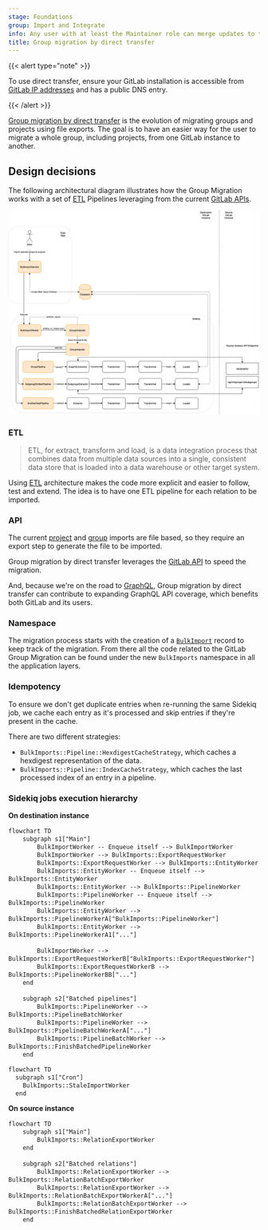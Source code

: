 ```yaml
---
stage: Foundations
group: Import and Integrate
info: Any user with at least the Maintainer role can merge updates to this content. For details, see https://docs.gitlab.com/ee/development/development_processes.html#development-guidelines-review.
title: Group migration by direct transfer
---
```


{{< alert type="note" >}}

To use direct transfer, ensure your GitLab installation is accessible from
[GitLab IP addresses](../user/gitlab_com/_index.md#ip-range) and has a public DNS entry.

{{< /alert >}}

[Group migration by direct transfer](../user/group/import/_index.md) is the
evolution of migrating groups and projects using file exports. The goal is to have an easier way for the user to migrate a whole group,
including projects, from one GitLab instance to another.

## Design decisions

The following architectural diagram illustrates how the Group Migration
works with a set of [ETL](#etl) Pipelines leveraging from the current [GitLab APIs](#api).

![Simplified Component Overview](img/bulk_imports_overview_v13_7.png)

### ETL

<!-- Direct quote from the IBM URL link -->

> ETL, for extract, transform and load, is a data integration process that
> combines data from multiple data sources into a single, consistent data store
> that is loaded into a data warehouse or other target system.

Using [ETL](https://www.ibm.com/think/topics/etl) architecture makes the code more explicit and easier to follow, test and extend. The
idea is to have one ETL pipeline for each relation to be imported.

### API

The current [project](../user/project/settings/import_export.md#migrate-projects-by-uploading-an-export-file) and
[group](../user/project/settings/import_export.md#migrate-groups-by-uploading-an-export-file-deprecated) imports are file based, so
they require an export step to generate the file to be imported.

Group migration by direct transfer leverages the [GitLab API](../api/rest/_index.md) to speed the migration.

And, because we're on the road to [GraphQL](../api/graphql/_index.md),
Group migration by direct transfer can contribute to expanding GraphQL API coverage, which benefits both GitLab
and its users.

### Namespace

The migration process starts with the creation of a [`BulkImport`](https://gitlab.com/gitlab-org/gitlab/-/blob/master/app/models/bulk_import.rb)
record to keep track of the migration. From there all the code related to the
GitLab Group Migration can be found under the new `BulkImports` namespace in all the application layers.

### Idempotency

To ensure we don't get duplicate entries when re-running the same Sidekiq job, we cache each entry as it's processed and skip entries if they're present in the cache.

There are two different strategies:

- `BulkImports::Pipeline::HexdigestCacheStrategy`, which caches a hexdigest representation of the data.
- `BulkImports::Pipeline::IndexCacheStrategy`, which caches the last processed index of an entry in a pipeline.

### Sidekiq jobs execution hierarchy

**On destination instance**

```mermaid
flowchart TD
    subgraph s1["Main"]
        BulkImportWorker -- Enqueue itself --> BulkImportWorker
        BulkImportWorker --> BulkImports::ExportRequestWorker
        BulkImports::ExportRequestWorker --> BulkImports::EntityWorker
        BulkImports::EntityWorker -- Enqueue itself --> BulkImports::EntityWorker
        BulkImports::EntityWorker --> BulkImports::PipelineWorker
        BulkImports::PipelineWorker -- Enqueue itself --> BulkImports::PipelineWorker
        BulkImports::EntityWorker --> BulkImports::PipelineWorkerA["BulkImports::PipelineWorker"]
        BulkImports::EntityWorker --> BulkImports::PipelineWorkerA1["..."]

        BulkImportWorker --> BulkImports::ExportRequestWorkerB["BulkImports::ExportRequestWorker"]
        BulkImports::ExportRequestWorkerB --> BulkImports::PipelineWorkerBB["..."]
    end

    subgraph s2["Batched pipelines"]
        BulkImports::PipelineWorker --> BulkImports::PipelineBatchWorker
        BulkImports::PipelineWorker --> BulkImports::PipelineBatchWorkerA["..."]
        BulkImports::PipelineBatchWorker --> BulkImports::FinishBatchedPipelineWorker
    end
```

```mermaid
flowchart TD
  subgraph s1["Cron"]
    BulkImports::StaleImportWorker
  end
```

**On source instance**

```mermaid
flowchart TD
    subgraph s1["Main"]
        BulkImports::RelationExportWorker
    end

    subgraph s2["Batched relations"]
        BulkImports::RelationExportWorker --> BulkImports::RelationBatchExportWorker
        BulkImports::RelationExportWorker --> BulkImports::RelationBatchExportWorkerA["..."]
        BulkImports::RelationBatchExportWorker --> BulkImports::FinishBatchedRelationExportWorker
    end
```
